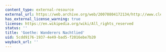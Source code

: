 ```yaml
---
content_type: external-resource
external_url: https://web.archive.org/web/20070804172134/http://www.cleverley.org/translations/german/goethe.html
has_external_license_warning: true
license: https://en.wikipedia.org/wiki/All_rights_reserved
status: ''
title: 'Goethe: Wanderers Nachtlied'
uid: 5cdd9176-1937-4e49-bad5-f2016ebe7b20
wayback_url: ''
---
```

